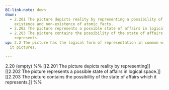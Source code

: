 ```yaml
---
BC-link-note: down
down:
  - 2.201 The picture depicts reality by representing a possibility of the
    existence and non-existence of atomic facts.
  - 2.202 The picture represents a possible state of affairs in logical space.
  - 2.203 The picture contains the possibility of the state of affairs which it
    represents.
up: 2.2 The picture has the logical form of representation in common with what
  it pictures.

---
```

2.20 (empty)
%%
[[2.201 The picture depicts reality by representing]]
[[2.202 The picture represents a possible state of affairs in logical space.]]
[[2.203 The picture contains the possibility of the state of affairs which it represents.]] %%